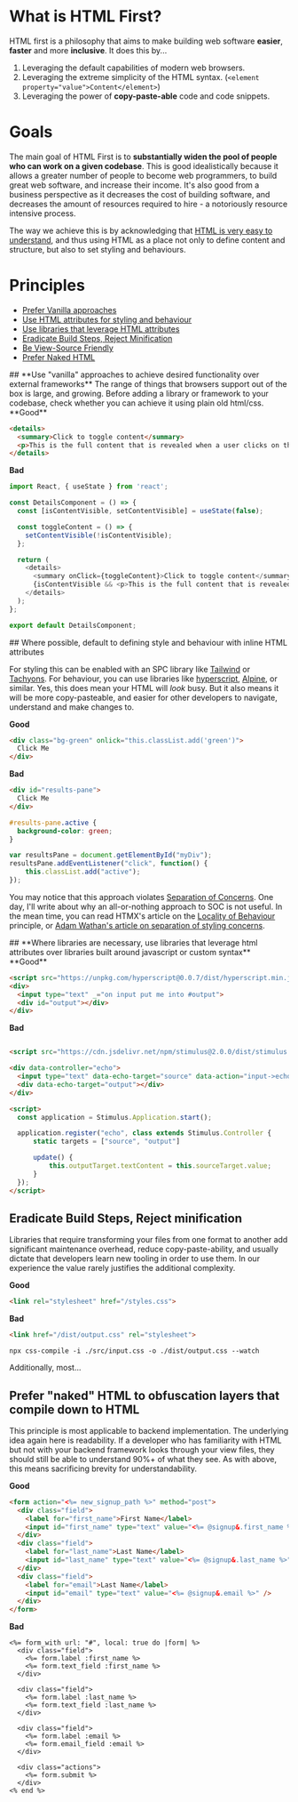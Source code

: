 # What is HTML First?

HTML first is a philosophy that aims to make building web software **easier**, **faster** and more **inclusive**. It does this by...

1. Leveraging the default capabilities of modern web browsers.
2. Leveraging the extreme simplicity of the HTML syntax.
(`<element property="value">Content</element>`)
3. Leveraging the power of **copy-paste-able** code and code snippets.

# Goals
The main goal of HTML First is to **substantially widen the pool of people who can work on a given codebase**. This is good idealistically because it allows a greater number of people to become web programmers, to build great web software, and increase their income. It's also good from a business perspective as it decreases the cost of building software, and decreases the amount of resources required to hire - a notoriously resource intensive process. 

The way we achieve this is by acknowledging that [HTML is very easy to understand](https://new.tonyennis.com/blog/M3WoiPA5P-comparing-the-readability-and-learning-curve-of-html), and thus using HTML as a place not only to define content and structure, but also to set styling and behaviours.

# Principles

- <a class="anchor-link" href="#vanilla-approaches">Prefer Vanilla approaches</a>
- <a class="anchor-link" href="#attributes-for-styling-behaviour">Use HTML attributes for styling and behaviour</a>
- <a class="anchor-link" href="#attributes-for-libraries">Use libraries that leverage HTML attributes</a>
- <a class="anchor-link" href="#build-steps">Eradicate Build Steps, Reject Minification</a>
- <a class="anchor-link" href="#view-source">Be View-Source Friendly</a>
- <a class="anchor-link" href="#naked-html">Prefer Naked HTML</a>


<div id="vanilla-approaches"></div>
## **Use "vanilla" approaches to achieve desired functionality over external frameworks**
The range of things that browsers support out of the box is large, and growing. Before adding a library or framework to your codebase, check whether you can achieve it using plain old html/css.
**Good**

```html
<details>
  <summary>Click to toggle content</summary>
  <p>This is the full content that is revealed when a user clicks on the summary</p>
</details>    
```

**Bad**

```javascript
import React, { useState } from 'react';

const DetailsComponent = () => {
  const [isContentVisible, setContentVisible] = useState(false);

  const toggleContent = () => {
    setContentVisible(!isContentVisible);
  };

  return (
    <details>
      <summary onClick={toggleContent}>Click to toggle content</summary>
      {isContentVisible && <p>This is the full content that is revealed when a user clicks on the summary</p>}
    </details>
  );
};

export default DetailsComponent;
```

<div id="attributes-for-styling-behaviour"></div>
## Where possible, default to defining style and behaviour with inline HTML attributes

For styling this can be enabled with an SPC library like [Tailwind](https://github.com/tonyennis145/dumb-tailwind) or [Tachyons](http://tachyons.io/). For behaviour, you can use libraries like [hyperscript](https://hyperscript.org/), [Alpine](https://alpinejs.dev/), or similar. Yes, this does mean your HTML will *look* busy. But it also means it will be more copy-pasteable, and easier for other developers to navigate, understand and make changes to.

**Good**

```html
<div class="bg-green" onlick="this.classList.add('green')">
  Click Me
</div>
```

**Bad**

```html
<div id="results-pane">
  Click Me
</div>
```

```css
#results-pane.active {
  background-color: green;
}
```
```javascript
var resultsPane = document.getElementById("myDiv");
resultsPane.addEventListener("click", function() {
    this.classList.add("active");
});
```

You may notice that this approach violates [Separation of Concerns](https://en.wikipedia.org/wiki/Separation_of_concerns). One day, I'll write about why an all-or-nothing approach to SOC is not useful. In the mean time, you can read HTMX's article on the [Locality of Behaviour](https://htmx.org/essays/locality-of-behaviour/) principle, or [Adam Wathan's article on separation of styling concerns](https://adamwathan.me/css-utility-classes-and-separation-of-concerns/).

<div id="attributes-for-libraries"></div>
## **Where libraries are necessary, use libraries that leverage html attributes over libraries built around javascript or custom syntax**
**Good**

```html
<script src="https://unpkg.com/hyperscript@0.0.7/dist/hyperscript.min.js"></script>
<div>
  <input type="text" _="on input put me into #output">
  <div id="output"></div>
</div>
```

**Bad**

```html

<script src="https://cdn.jsdelivr.net/npm/stimulus@2.0.0/dist/stimulus.umd.js"></script>

<div data-controller="echo">
  <input type="text" data-echo-target="source" data-action="input->echo#update">
  <div data-echo-target="output"></div>
</div>

<script>
  const application = Stimulus.Application.start();

  application.register("echo", class extends Stimulus.Controller {
      static targets = ["source", "output"]

      update() {
          this.outputTarget.textContent = this.sourceTarget.value;
      }
  });
</script>
```
      
## Eradicate Build Steps, Reject minification

Libraries that require transforming your files from one format to another add significant maintenance overhead, reduce copy-paste-ability, and usually dictate that developers learn new tooling in order to use them. In our experience the value rarely justifies the additional complexity.

**Good**

```html
<link rel="stylesheet" href="/styles.css">
```

**Bad**

```html
<link href="/dist/output.css" rel="stylesheet">
```
```shell
npx css-compile -i ./src/input.css -o ./dist/output.css --watch
```

Additionally, most...
## Prefer "naked" HTML to obfuscation layers that compile down to HTML

This principle is most applicable to backend implementation. The underlying idea again here is readability. If a developer who has familiarity with HTML but not with your backend framework looks through your view files, they should still be able to understand 90%+ of what they see. As with above, this means sacrificing brevity for understandability. 

**Good**

```html
<form action="<%= new_signup_path %>" method="post">
  <div class="field">
    <label for="first_name">First Name</label>
    <input id="first_name" type="text" value="<%= @signup&.first_name %>" />
  </div>
  <div class="field">
    <label for="last_name">Last Name</label>
    <input id="last_name" type="text" value="<%= @signup&.last_name %>" />
  </div>
  <div class="field">
    <label for="email">Last Name</label>
    <input id="email" type="text" value="<%= @signup&.email %>" />
  </div>
</form>
```

**Bad**

```erb
<%= form_with url: "#", local: true do |form| %>
  <div class="field">
    <%= form.label :first_name %>
    <%= form.text_field :first_name %>
  </div>

  <div class="field">
    <%= form.label :last_name %>
    <%= form.text_field :last_name %>
  </div>

  <div class="field">
    <%= form.label :email %>
    <%= form.email_field :email %>
  </div>

  <div class="actions">
    <%= form.submit %>
  </div>
<% end %>
```